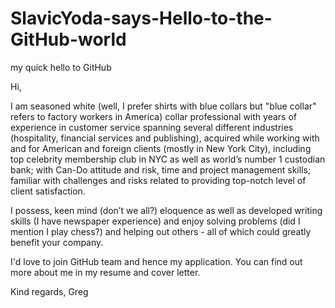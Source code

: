 # SlavicYoda-says-Hello-to-the-GitHub-world
my quick hello to GitHub

Hi,

I am seasoned white (well, I prefer shirts with blue collars but "blue collar" refers to factory workers in America) collar professional with years of experience in customer service spanning several different
industries (hospitality, financial services and publishing), acquired while working with and for American and foreign
clients (mostly in New York City), including top celebrity membership club in NYC as well as world’s number 1 custodian bank; with Can-Do attitude and risk, time and project management skills; familiar with challenges and risks related to providing top-notch level of client satisfaction. 

I possess, keen mind (don’t we all?) eloquence as well as developed writing skills (I have newspaper experience) and enjoy solving problems (did I mention I play chess?) and helping out others - all of which could greatly benefit your company.

I'd love to join GitHub team and hence my application. You can find out more about me in my resume and cover letter.

Kind regards,
Greg
